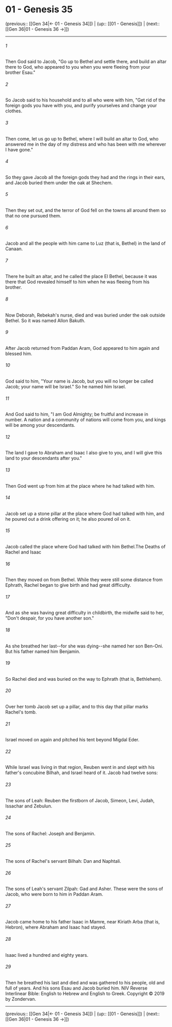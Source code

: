 # 01 - Genesis 35

(previous:: [[Gen 34|← 01 - Genesis 34]]) | (up:: [[01 - Genesis]]) | (next:: [[Gen 36|01 - Genesis 36 →]])

***


###### 1 
Then God said to Jacob, "Go up to Bethel and settle there, and build an altar there to God, who appeared to you when you were fleeing from your brother Esau." 

###### 2 
So Jacob said to his household and to all who were with him, "Get rid of the foreign gods you have with you, and purify yourselves and change your clothes. 

###### 3 
Then come, let us go up to Bethel, where I will build an altar to God, who answered me in the day of my distress and who has been with me wherever I have gone." 

###### 4 
So they gave Jacob all the foreign gods they had and the rings in their ears, and Jacob buried them under the oak at Shechem. 

###### 5 
Then they set out, and the terror of God fell on the towns all around them so that no one pursued them. 

###### 6 
Jacob and all the people with him came to Luz (that is, Bethel) in the land of Canaan. 

###### 7 
There he built an altar, and he called the place El Bethel, because it was there that God revealed himself to him when he was fleeing from his brother. 

###### 8 
Now Deborah, Rebekah's nurse, died and was buried under the oak outside Bethel. So it was named Allon Bakuth. 

###### 9 
After Jacob returned from Paddan Aram, God appeared to him again and blessed him. 

###### 10 
God said to him, "Your name is Jacob, but you will no longer be called Jacob; your name will be Israel." So he named him Israel. 

###### 11 
And God said to him, "I am God Almighty; be fruitful and increase in number. A nation and a community of nations will come from you, and kings will be among your descendants. 

###### 12 
The land I gave to Abraham and Isaac I also give to you, and I will give this land to your descendants after you." 

###### 13 
Then God went up from him at the place where he had talked with him. 

###### 14 
Jacob set up a stone pillar at the place where God had talked with him, and he poured out a drink offering on it; he also poured oil on it. 

###### 15 
Jacob called the place where God had talked with him Bethel.The Deaths of Rachel and Isaac 

###### 16 
Then they moved on from Bethel. While they were still some distance from Ephrath, Rachel began to give birth and had great difficulty. 

###### 17 
And as she was having great difficulty in childbirth, the midwife said to her, "Don't despair, for you have another son." 

###### 18 
As she breathed her last--for she was dying--she named her son Ben-Oni. But his father named him Benjamin. 

###### 19 
So Rachel died and was buried on the way to Ephrath (that is, Bethlehem). 

###### 20 
Over her tomb Jacob set up a pillar, and to this day that pillar marks Rachel's tomb. 

###### 21 
Israel moved on again and pitched his tent beyond Migdal Eder. 

###### 22 
While Israel was living in that region, Reuben went in and slept with his father's concubine Bilhah, and Israel heard of it. Jacob had twelve sons: 

###### 23 
The sons of Leah: Reuben the firstborn of Jacob, Simeon, Levi, Judah, Issachar and Zebulun. 

###### 24 
The sons of Rachel: Joseph and Benjamin. 

###### 25 
The sons of Rachel's servant Bilhah: Dan and Naphtali. 

###### 26 
The sons of Leah's servant Zilpah: Gad and Asher. These were the sons of Jacob, who were born to him in Paddan Aram. 

###### 27 
Jacob came home to his father Isaac in Mamre, near Kiriath Arba (that is, Hebron), where Abraham and Isaac had stayed. 

###### 28 
Isaac lived a hundred and eighty years. 

###### 29 
Then he breathed his last and died and was gathered to his people, old and full of years. And his sons Esau and Jacob buried him. NIV Reverse Interlinear Bible: English to Hebrew and English to Greek. Copyright © 2019 by Zondervan.

***

(previous:: [[Gen 34|← 01 - Genesis 34]]) | (up:: [[01 - Genesis]]) | (next:: [[Gen 36|01 - Genesis 36 →]])

